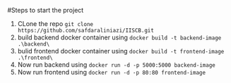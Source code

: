 #Steps to start the project

1. CLone the repo ` git clone https://github.com/safdaraliniazi/IISCB.git `
2. build backend docker container using `docker build -t backend-image .\backend\`
3. bulid frontend docker container using `docker build -t frontend-image .\frontend\`
4. Now run backend using `docker run -d -p 5000:5000 backend-image`
5. Now run frontend using `docker run -d -p 80:80 frontend-image`

